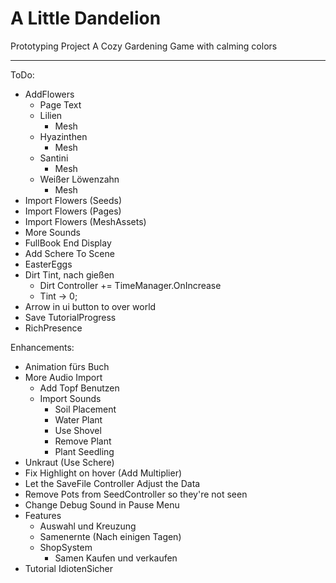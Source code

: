 # A Little Dandelion
Prototyping Project
A Cozy Gardening Game with calming colors

---
ToDo:
- AddFlowers
    - Page Text
  - Lilien
    - Mesh
  - Hyazinthen
    - Mesh
  - Santini
    - Mesh
  - Weißer Löwenzahn
    - Mesh
- Import Flowers (Seeds)
- Import Flowers (Pages)
- Import Flowers (MeshAssets)
- More Sounds
- FullBook End Display
- Add Schere To Scene
- EasterEggs
- Dirt Tint, nach gießen
  - Dirt Controller += TimeManager.OnIncrease
  - Tint -> 0;
- Arrow in ui button to over world
- Save TutorialProgress
- RichPresence

Enhancements:
- Animation fürs Buch
- More Audio Import
    - Add Topf Benutzen
    - Import Sounds
        - Soil Placement
        - Water Plant
        - Use Shovel
        - Remove Plant
        - Plant Seedling
- Unkraut (Use Schere)
- Fix Highlight on hover (Add Multiplier)
- Let the SaveFile Controller Adjust the Data
- Remove Pots from SeedController so they're not seen
- Change Debug Sound in Pause Menu
- Features
  - Auswahl und Kreuzung
  - Samenernte (Nach einigen Tagen)
  - ShopSystem
    - Samen Kaufen und verkaufen
- Tutorial IdiotenSicher
